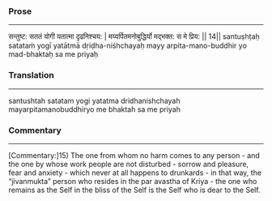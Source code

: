 ### Prose 
 --- 
सन्तुष्ट: सततं योगी यतात्मा दृढनिश्चय: |
मय्यर्पितमनोबुद्धिर्यो मद्भक्त: स मे प्रिय: || 14||
santuṣhṭaḥ satataṁ yogī yatātmā dṛiḍha-niśhchayaḥ
mayy arpita-mano-buddhir yo mad-bhaktaḥ sa me priyaḥ

### Translation 
 --- 
santushtah satatam yogi yatatma dridhanishchayah mayarpitamanobuddhiryo me bhaktah sa me priyah

### Commentary 
 --- 
[Commentary:]15) The one from whom no harm comes to any person - and the one by whose work people are not disturbed - sorrow and pleasure, fear and anxiety - which never at all happens to drunkards - in that way, the “jivanmukta” person who resides in the par avastha of Kriya - the one who remains as the Self in the bliss of the Self is the Self who is dear to the Self.